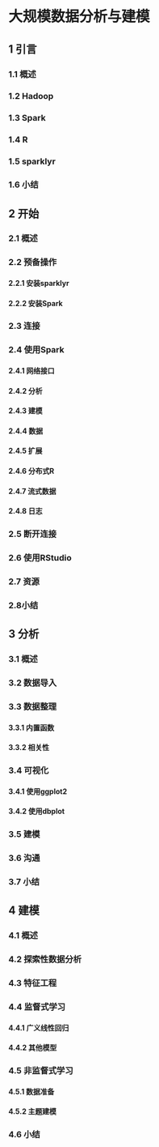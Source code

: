 # 大规模数据分析与建模

## 1 引言

### 1.1 概述

### 1.2 Hadoop

### 1.3 Spark

### 1.4 R

### 1.5 sparklyr

### 1.6 小结

## 2 开始

### 2.1 概述

### 2.2 预备操作

#### 2.2.1 安装sparklyr

#### 2.2.2 安装Spark

### 2.3 连接

### 2.4 使用Spark

#### 2.4.1 网络接口

#### 2.4.2 分析

#### 2.4.3 建模

#### 2.4.4 数据

#### 2.4.5 扩展

#### 2.4.6 分布式R

#### 2.4.7 流式数据

#### 2.4.8 日志

### 2.5 断开连接

### 2.6 使用RStudio

### 2.7 资源

### 2.8小结

## 3 分析

### 3.1 概述

### 3.2 数据导入

### 3.3 数据整理

#### 3.3.1 内置函数

#### 3.3.2 相关性

### 3.4 可视化

#### 3.4.1 使用ggplot2

#### 3.4.2 使用dbplot

### 3.5 建模

### 3.6 沟通

### 3.7 小结

## 4 建模

### 4.1 概述

### 4.2 探索性数据分析

### 4.3 特征工程

### 4.4 监督式学习

#### 4.4.1 广义线性回归

#### 4.4.2 其他模型

### 4.5 非监督式学习

#### 4.5.1 数据准备

#### 4.5.2 主题建模

### 4.6 小结
